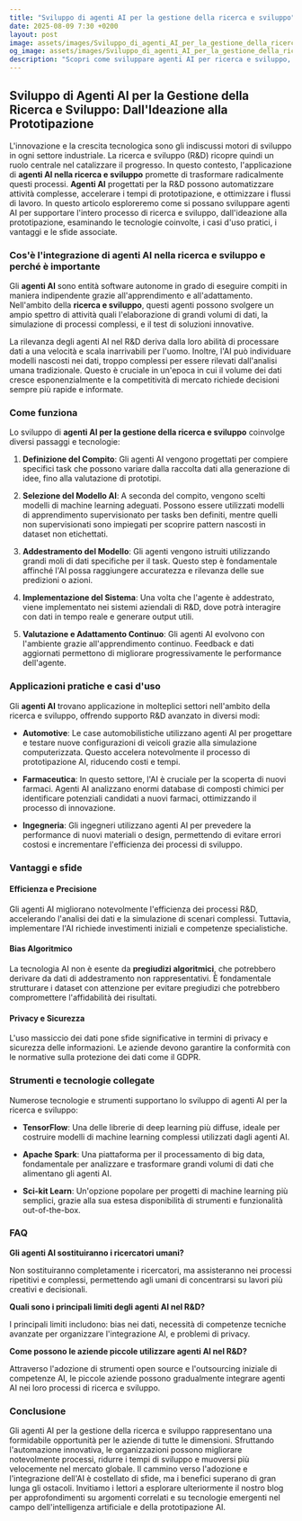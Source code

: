 ```yaml
---
title: "Sviluppo di agenti AI per la gestione della ricerca e sviluppo"
date: 2025-08-09 7:30 +0200
layout: post
image: assets/images/Sviluppo_di_agenti_AI_per_la_gestione_della_ricerca_e_sviluppo.jpg
og_image: assets/images/Sviluppo_di_agenti_AI_per_la_gestione_della_ricerca_e_sviluppo.jpg
description: "Scopri come sviluppare agenti AI per ricerca e sviluppo, migliorando il supporto R&D e l'automazione innovazione dall'ideazione alla prototipazione."
---
```


## Sviluppo di Agenti AI per la Gestione della Ricerca e Sviluppo: Dall'Ideazione alla Prototipazione

L'innovazione e la crescita tecnologica sono gli indiscussi motori di sviluppo in ogni settore industriale. La ricerca e sviluppo (R&D) ricopre quindi un ruolo centrale nel catalizzare il progresso. In questo contesto, l'applicazione di **agenti AI nella ricerca e sviluppo** promette di trasformare radicalmente questi processi. **Agenti AI** progettati per la R&D possono automatizzare attività complesse, accelerare i tempi di prototipazione, e ottimizzare i flussi di lavoro. In questo articolo esploreremo come si possano sviluppare agenti AI per supportare l'intero processo di ricerca e sviluppo, dall'ideazione alla prototipazione, esaminando le tecnologie coinvolte, i casi d'uso pratici, i vantaggi e le sfide associate.

### Cos'è l'integrazione di agenti AI nella ricerca e sviluppo e perché è importante

Gli **agenti AI** sono entità software autonome in grado di eseguire compiti in maniera indipendente grazie all'apprendimento e all'adattamento. Nell'ambito della **ricerca e sviluppo**, questi agenti possono svolgere un ampio spettro di attività quali l'elaborazione di grandi volumi di dati, la simulazione di processi complessi, e il test di soluzioni innovative.

La rilevanza degli agenti AI nel R&D deriva dalla loro abilità di processare dati a una velocità e scala inarrivabili per l'uomo. Inoltre, l'AI può individuare modelli nascosti nei dati, troppo complessi per essere rilevati dall'analisi umana tradizionale. Questo è cruciale in un'epoca in cui il volume dei dati cresce esponenzialmente e la competitività di mercato richiede decisioni sempre più rapide e informate.

### Come funziona

Lo sviluppo di **agenti AI per la gestione della ricerca e sviluppo** coinvolge diversi passaggi e tecnologie:

1. **Definizione del Compito**: Gli agenti AI vengono progettati per compiere specifici task che possono variare dalla raccolta dati alla generazione di idee, fino alla valutazione di prototipi.

2. **Selezione del Modello AI**: A seconda del compito, vengono scelti modelli di machine learning adeguati. Possono essere utilizzati modelli di apprendimento supervisionato per tasks ben definiti, mentre quelli non supervisionati sono impiegati per scoprire pattern nascosti in dataset non etichettati.

3. **Addestramento del Modello**: Gli agenti vengono istruiti utilizzando grandi moli di dati specifiche per il task. Questo step è fondamentale affinché l'AI possa raggiungere accuratezza e rilevanza delle sue predizioni o azioni.

4. **Implementazione del Sistema**: Una volta che l'agente è addestrato, viene implementato nei sistemi aziendali di R&D, dove potrà interagire con dati in tempo reale e generare output utili.

5. **Valutazione e Adattamento Continuo**: Gli agenti AI evolvono con l'ambiente grazie all'apprendimento continuo. Feedback e dati aggiornati permettono di migliorare progressivamente le performance dell'agente.

### Applicazioni pratiche e casi d'uso

Gli **agenti AI** trovano applicazione in molteplici settori nell'ambito della ricerca e sviluppo, offrendo supporto R&D avanzato in diversi modi:

- **Automotive**: Le case automobilistiche utilizzano agenti AI per progettare e testare nuove configurazioni di veicoli grazie alla simulazione computerizzata. Questo accelera notevolmente il processo di prototipazione AI, riducendo costi e tempi.

- **Farmaceutica**: In questo settore, l'AI è cruciale per la scoperta di nuovi farmaci. Agenti AI analizzano enormi database di composti chimici per identificare potenziali candidati a nuovi farmaci, ottimizzando il processo di innovazione.

- **Ingegneria**: Gli ingegneri utilizzano agenti AI per prevedere la performance di nuovi materiali o design, permettendo di evitare errori costosi e incrementare l'efficienza dei processi di sviluppo.

### Vantaggi e sfide

#### Efficienza e Precisione

Gli agenti AI migliorano notevolmente l'efficienza dei processi R&D, accelerando l'analisi dei dati e la simulazione di scenari complessi. Tuttavia, implementare l'AI richiede investimenti iniziali e competenze specialistiche.

#### Bias Algoritmico

La tecnologia AI non è esente da **pregiudizi algoritmici**, che potrebbero derivare da dati di addestramento non rappresentativi. È fondamentale strutturare i dataset con attenzione per evitare pregiudizi che potrebbero compromettere l'affidabilità dei risultati.

#### Privacy e Sicurezza

L'uso massiccio dei dati pone sfide significative in termini di privacy e sicurezza delle informazioni. Le aziende devono garantire la conformità con le normative sulla protezione dei dati come il GDPR.

### Strumenti e tecnologie collegate

Numerose tecnologie e strumenti supportano lo sviluppo di agenti AI per la ricerca e sviluppo:

- **TensorFlow**: Una delle librerie di deep learning più diffuse, ideale per costruire modelli di machine learning complessi utilizzati dagli agenti AI.

- **Apache Spark**: Una piattaforma per il processamento di big data, fondamentale per analizzare e trasformare grandi volumi di dati che alimentano gli agenti AI.

- **Sci-kit Learn**: Un'opzione popolare per progetti di machine learning più semplici, grazie alla sua estesa disponibilità di strumenti e funzionalità out-of-the-box.

### FAQ

**Gli agenti AI sostituiranno i ricercatori umani?**

Non sostituiranno completamente i ricercatori, ma assisteranno nei processi ripetitivi e complessi, permettendo agli umani di concentrarsi su lavori più creativi e decisionali.

**Quali sono i principali limiti degli agenti AI nel R&D?**

I principali limiti includono: bias nei dati, necessità di competenze tecniche avanzate per organizzare l'integrazione AI, e problemi di privacy.

**Come possono le aziende piccole utilizzare agenti AI nel R&D?**

Attraverso l'adozione di strumenti open source e l'outsourcing iniziale di competenze AI, le piccole aziende possono gradualmente integrare agenti AI nei loro processi di ricerca e sviluppo.

### Conclusione

Gli agenti AI per la gestione della ricerca e sviluppo rappresentano una formidabile opportunità per le aziende di tutte le dimensioni. Sfruttando l'automazione innovativa, le organizzazioni possono migliorare notevolmente processi, ridurre i tempi di sviluppo e muoversi più velocemente nel mercato globale. Il cammino verso l'adozione e l'integrazione dell'AI è costellato di sfide, ma i benefici superano di gran lunga gli ostacoli. Invitiamo i lettori a esplorare ulteriormente il nostro blog per approfondimenti su argomenti correlati e su tecnologie emergenti nel campo dell'intelligenza artificiale e della prototipazione AI.
